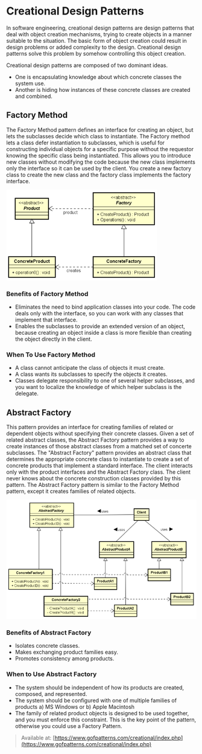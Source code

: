 # Creational Design Patterns

In software engineering, creational design patterns are design patterns that
deal with object creation mechanisms, trying to create objects in a manner
suitable to the situation. The basic form of object creation could result in
design problems or added complexity to the design. Creational design patterns
solve this problem by somehow controlling this object creation.

Creational design patterns are composed of two dominant ideas.

* One is encapsulating knowledge about which concrete classes the system use.
* Another is hiding how instances of these concrete classes are created and
combined.

## Factory Method

The Factory Method pattern defines an interface for creating an object, but lets
the subclasses decide which class to instantiate. The Factory method lets a
class defer instantiation to subclasses, which is useful for constructing
individual objects for a specific purpose without the requestor knowing the
specific class being instantiated. This allows you to introduce new classes
without modifying the code because the new class implements only the interface
so it can be used by the client. You create a new factory class to create the
new class and the factory class implements the factory interface.

<img src="factory_method.png" width=400>

### Benefits of Factory Method

* Eliminates the need to bind application classes into your code. The code deals
only with the interface, so you can work with any classes that implement that
interface.
* Enables the subclasses to provide an extended version of an object, because
creating an object inside a class is more flexible than creating the object
directly in the client.

### When To Use Factory Method

* A class cannot anticipate the class of objects it must create.
* A class wants its subclasses to specify the objects it creates.
* Classes delegate responsibility to one of several helper subclasses, and you
want to localize the knowledge of which helper subclass is the delegate.

## Abstract Factory

This pattern provides an interface for creating families of related or dependent
objects without specifying their concrete classes.
Given a set of related abstract classes, the Abstract Factory pattern provides a
way to create instances of those abstract classes from a matched set of concerte
subclasses.
The "Abstract Factory" pattern provides an abstract class that determines the
appropriate concrete class to instantiate to create a set of concrete products
that implement a standard interface. The client interacts only with the product
interfaces and the Abstract Factory class. The client never knows about the
concrete construction classes provided by this pattern. The Abstract Factory
pattern is similar to the Factory Method pattern, except it creates families of
related objects.

<img src="abstract_factory.png" width=600>

### Benefits of Abstract Factory

* Isolates concrete classes.
* Makes exchanging product families easy.
* Promotes consistency among products.

### When to Use Abstract Factory

* The system should be independent of how its products are created, composed,
and represented.
* The system should be configured with one of multiple families of products a)
MS Windows or b) Apple Macintosh
* The family of related product objects is designed to be used together, and you
must enforce this constraint. This is the key point of the pattern, otherwise
you could use a Factory Pattern.

> Available at:
[https://www.gofpatterns.com/creational/index.php](https://www.gofpatterns.com/creational/index.php)